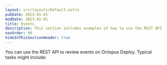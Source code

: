 ```yaml
---
layout: src/layouts/Default.astro
pubDate: 2023-01-01
modDate: 2023-01-01
title: Events
description: This section includes examples of how to use the REST API to find events from Octopus.
navOrder: 90
hideInThisSectionHeader: true
---
```


You can use the REST API to review events on Octopus Deploy. Typical tasks might include:
